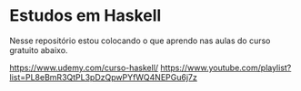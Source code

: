 # Estudos em Haskell

Nesse repositório estou colocando o que aprendo nas aulas do curso gratuito abaixo.

https://www.udemy.com/curso-haskell/
https://www.youtube.com/playlist?list=PL8eBmR3QtPL3pDzQpwPYfWQ4NEPGu6j7z


